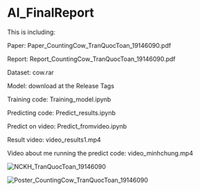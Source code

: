 # AI_FinalReport

This is including:




Paper: Paper_CountingCow_TranQuocToan_19146090.pdf


Report: Report_CountingCow_TranQuocToan_19146090.pdf


Dataset: cow.rar


Model: download at the Release Tags


Training code: Training_model.ipynb


Predicting code: Predict_results.ipynb


Predict on video: Predict_fromvideo.ipynb


Result video: video_results1.mp4


Video about me running the predict code: video_minhchung.mp4

![NCKH_TranQuocToan_19146090](https://github.com/trantoan62/AI_Counting_Cows/assets/106214673/bee083c3-2f69-476f-9cdb-10267245b552)


![Poster_CountingCow_TranQuocToan_19146090](https://github.com/trantoan62/AI_Counting_Cows/assets/106214673/c31170c0-0985-4201-af2b-7952aa98dd41)
